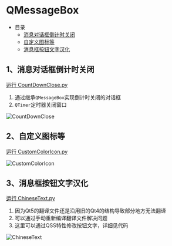 # QMessageBox

- 目录
  - [消息对话框倒计时关闭](#1消息对话框倒计时关闭)
  - [自定义图标等](#2自定义图标等)
  - [消息框按钮文字汉化](#3消息框按钮文字汉化)

## 1、消息对话框倒计时关闭

[运行 CountDownClose.py](CountDownClose.py)

1. 通过继承`QMessageBox`实现倒计时关闭的对话框
1. `QTimer`定时器关闭窗口

![CountDownClose](ScreenShot/CountDownClose.gif)

## 2、自定义图标等

[运行 CustomColorIcon.py](CustomColorIcon.py)

![CustomColorIcon](ScreenShot/CustomColorIcon.png)

## 3、消息框按钮文字汉化

[运行 ChineseText.py](ChineseText.py)

1. 因为Qt5的翻译文件还是沿用旧的Qt4的结构导致部分地方无法翻译
2. 可以通过手动重新编译翻译文件解决问题
3. 这里可以通过QSS特性修改按钮文字，详细见代码

![ChineseText](ScreenShot/ChineseText.png)
